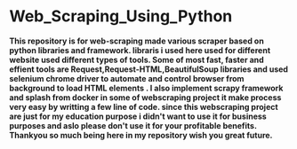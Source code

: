 <h1>Web_Scraping_Using_Python</h1>

<strong>This repository is for web-scraping made various scraper based on python libraries and framework. libraris i used here used for different website used different types of tools.
Some of most fast, faster and effient tools are Request,Request-HTML,BeautifulSoup libraries and used selenium chrome driver to automate and control browser from background to load HTML elements
. I also implement scrapy framework and splash from docker in some of webscraping project it make process very easy by writting a few line of code. since this webscraping project are just for my education purpose
i didn't want to use it for business purposes and aslo please don't use it for your profitable benefits. Thankyou so much being here in my repository wish you great future. </strong>
